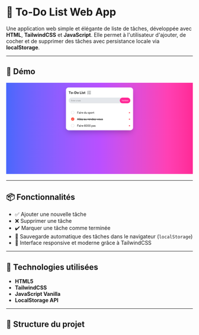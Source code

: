# 📝 To-Do List Web App

Une application web simple et élégante de liste de tâches, développée avec **HTML**, **TailwindCSS** et **JavaScript**. Elle permet à l'utilisateur d'ajouter, de cocher et de supprimer des tâches avec persistance locale via **localStorage**.

---

## 🚀 Démo

![Demo](./image.png)

---

## 📦 Fonctionnalités

- ✅ Ajouter une nouvelle tâche
- ❌ Supprimer une tâche
- ✔️ Marquer une tâche comme terminée
- 💾 Sauvegarde automatique des tâches dans le navigateur (`localStorage`)
- 🎨 Interface responsive et moderne grâce à TailwindCSS

---

## 🧰 Technologies utilisées

- **HTML5**
- **TailwindCSS**
- **JavaScript Vanilla**
- **LocalStorage API**

---

## 📂 Structure du projet

